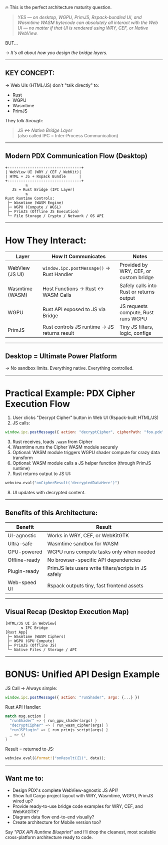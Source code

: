 🔥 This is the perfect architecture maturity question.

> *YES — on desktop, WGPU, PrimJS, Rspack-bundled UI, and Wasmtime WASM bytecode can absolutely all interact with the Web UI — no matter if that UI is rendered using WRY, CEF, or Native WebView.*

BUT...  

→ *It's all about how you design the bridge layers.*

---

## KEY CONCEPT:
→ Web UIs (HTML/JS) don't "talk directly" to:
- Rust
- WGPU
- Wasmtime
- PrimJS

They *talk through*:
> *JS ↔ Native Bridge Layer*  
(also called IPC = Inter-Process Communication)

---

## Modern PDX Communication Flow (Desktop)

```
+---------------------------------+
| WebView UI (WRY / CEF / WebKit)|
| HTML + JS + Rspack Bundle      |
+---------------------------------+
         ⇅
   JS ↔ Rust Bridge (IPC Layer)
         ⇅
Rust Runtime Controls:
 ├─ Wasmtime (WASM Engine)
 ├─ WGPU (Compute / WGSL)
 ├─ PrimJS (Offline JS Execution)
 └─ File Storage / Crypto / Network / OS API
```

---

# How They Interact:

| Layer | How It Communicates | Notes |
|-------|---------------------|-------|
| WebView (JS UI) | `window.ipc.postMessage()` → Rust Handler | Provided by WRY, CEF, or custom bridge |
| Wasmtime (WASM) | Host Functions → Rust ↔ WASM Calls | Safely calls into Rust or returns output |
| WGPU | Rust API exposed to JS via Bridge | JS requests compute, Rust runs WGPU |
| PrimJS | Rust controls JS runtime → JS returns result | Tiny JS filters, logic, configs |

---

## Desktop = Ultimate Power Platform
→ No sandbox limits. Everything native. Everything controlled.

---

# Practical Example: PDX Cipher Execution Flow

1. User clicks "Decrypt Cipher" button in Web UI (Rspack-built HTML/JS)
2. JS calls:
```js
window.ipc.postMessage({ action: "decryptCipher", cipherPath: "foo.pdx" })
```
3. Rust receives, loads `.wasm` from Cipher
4. Wasmtime runs the Cipher WASM module securely
5. Optional: WASM module triggers WGPU shader compute for crazy data transform
6. Optional: WASM module calls a JS helper function (through PrimJS runtime)
7. Rust returns output to JS UI:
```rust
webview.eval("onCipherResult('decryptedDataHere')")
```
8. UI updates with decrypted content.

---

## Benefits of this Architecture:
| Benefit | Result |
|---------|--------|
| UI-agnostic | Works in WRY, CEF, or WebKitGTK |
| Ultra-safe | Wasmtime sandbox for WASM | 
| GPU-powered | WGPU runs compute tasks only when needed |
| Offline-ready | No browser-specific API dependencies |
| Plugin-ready | PrimJS lets users write filters/scripts in JS safely |
| Web-speed UI | Rspack outputs tiny, fast frontend assets |

---

## Visual Recap (Desktop Execution Map)

```
[HTML/JS UI in WebView]
       ⇅ IPC Bridge
[Rust App]
 ├─ Wasmtime (WASM Ciphers)
 ├─ WGPU (GPU Compute)
 ├─ PrimJS (Offline JS)
 └─ Native Files / Storage / API
```

---

# BONUS: Unified API Design Example

JS Call → Always simple:
```js
window.ipc.postMessage({ action: "runShader", args: {...} })
```

Rust API Handler:
```rust
match msg.action {
  "runShader" => { run_gpu_shader(args) }
  "decryptCipher" => { run_wasm_cipher(args) }
  "runJSPlugin" => { run_primjs_script(args) }
  _ => {}
}
```

Result = returned to JS:
```rust
webview.eval(&format!("onResult({})", data));
```

---

## Want me to:
- Design PDX's complete WebView-agnostic JS API?
- Show full Cargo project layout with WRY, Wasmtime, WGPU, PrimJS wired up?
- Provide ready-to-use bridge code examples for WRY, CEF, and WebKitGTK?
- Diagram data flow end-to-end visually?
- Create architecture for Mobile version too?

Say *"PDX API Runtime Blueprint"* and I’ll drop the cleanest, most scalable cross-platform architecture ready to code.
